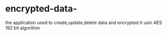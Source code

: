 # encrypted-data-
the application used to create,update,delete data and encrypted it usin AES 192 bit algorithm
